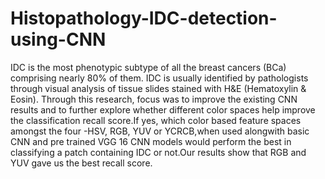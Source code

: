 # Histopathology-IDC-detection-using-CNN
IDC is the most phenotypic subtype of all the breast cancers (BCa) comprising nearly 80% of them. IDC is usually identified by pathologists through visual analysis of tissue slides stained with H&E (Hematoxylin & Eosin). Through this research, focus was to improve the existing CNN results and to further explore whether different color spaces help improve the classification recall score.If yes, which color based feature spaces amongst the four -HSV, RGB, YUV or YCRCB,when used alongwith basic CNN and pre trained VGG 16 CNN models would perform the best in classifying a patch containing IDC or not.Our results show that RGB and YUV gave us the best recall score.
